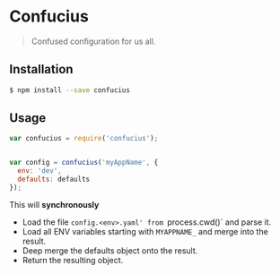 # Confucius

> Confused configuration for us all.


## Installation

```bash
$ npm install --save confucius
```

## Usage

```js
var confucius = require('confucius');


var config = confucius('myAppName', {
  env: 'dev',
  defaults: defaults
});
```

This will **synchronously**

* Load the file `config.<env>.yaml' from `process.cwd()` and parse it.
* Load all ENV variables starting with `MYAPPNAME_` and merge into the
  result.
* Deep merge the defaults object onto the result.
* Return the resulting object.
